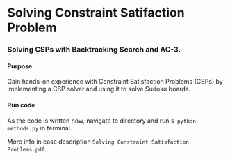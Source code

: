 # Solving Constraint Satifaction Problem
### Solving CSPs with Backtracking Search and AC-3.


#### Purpose
Gain hands-on experience with Constraint Satisfaction Problems (CSPs) by implementing a CSP
solver and using it to solve Sudoku boards.

#### Run code
As the code is written now, navigate to directory and run `$ python methods.py` in terminal.

More info in case description `Solving Constraint Satisfaction Problems.pdf`.

